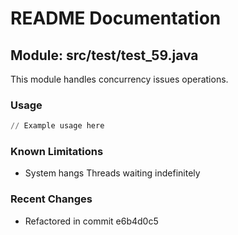 # README Documentation

## Module: src/test/test_59.java

This module handles concurrency issues operations.

### Usage

```python
// Example usage here
```

### Known Limitations

- System hangs Threads waiting indefinitely

### Recent Changes

- Refactored in commit e6b4d0c5

